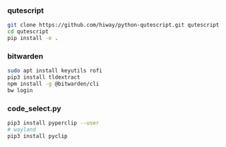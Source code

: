 ### qutescript
```sh
git clone https://github.com/hiway/python-qutescript.git qutescript
cd qutescript
pip install -e .
```
### bitwarden
```sh
sudo apt install keyutils rofi
pip3 install tldextract
npm install -g @bitwarden/cli
bw login
```

### code_select.py
```sh
pip3 install pyperclip --user
# wayland
pip3 install pyclip
```

